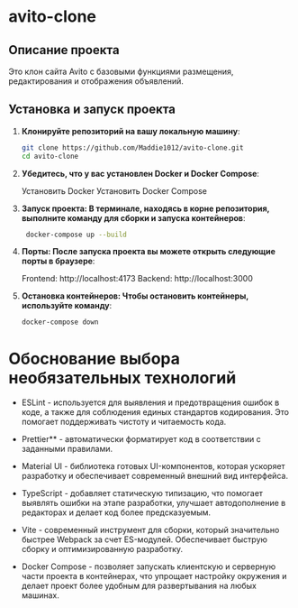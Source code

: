 # avito-clone

## Описание проекта

Это клон сайта Avito с базовыми функциями размещения, редактирования и отображения объявлений.

## Установка и запуск проекта

1. **Клонируйте репозиторий на вашу локальную машину**:

   ```bash
   git clone https://github.com/Maddie1012/avito-clone.git
   cd avito-clone

2. **Убедитесь, что у вас установлен Docker и Docker Compose**:

    Установить Docker
    Установить Docker Compose

3. **Запуск проекта: В терминале, находясь в корне репозитория, выполните команду для сборки и запуска         контейнеров**:

   ```bash
    docker-compose up --build

4. **Порты: После запуска проекта вы можете открыть следующие порты в браузере**:

    Frontend: http://localhost:4173
    Backend: http://localhost:3000

5. **Остановка контейнеров: Чтобы остановить контейнеры, используйте команду**:

    ```bash
    docker-compose down


# Обоснование выбора необязательных технологий

- ESLint - используется для выявления и предотвращения ошибок в коде, а также для соблюдения единых стандартов кодирования. Это помогает поддерживать чистоту и читаемость кода.

- Prettier** - автоматически форматирует код в соответствии с заданными правилами. 

- Material UI - библиотека готовых UI-компонентов, которая ускоряет разработку и обеспечивает современный внешний вид интерфейса.

- TypeScript - добавляет статическую типизацию, что помогает выявлять ошибки на этапе разработки, улучшает автодополнение в редакторах и делает код более предсказуемым.

- Vite - cовременный инструмент для сборки, который значительно быстрее Webpack за счет ES-модулей. Обеспечивает быструю сборку и оптимизированную разработку.

- Docker Compose - позволяет запускать клиентскую и серверную части проекта в контейнерах, что упрощает настройку окружения и делает проект более удобным для развертывания на любых машинах.

